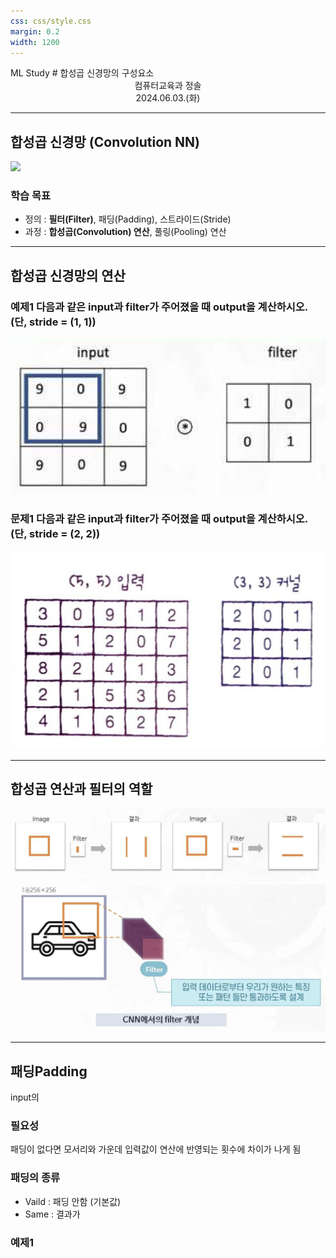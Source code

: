 ```yaml
---
css: css/style.css
margin: 0.2
width: 1200
---
```

<grid drag="100 3" drop="0 5" bg="#555555">
ML Study<!-- element style="font-size:13pt;color:white;"pad="10px" -->
</grid>

<grid drag="100 50" drop="0 20">
# 합성곱 신경망의 구성요소
</grid>
<grid drag="100 5" drop="0 70" >
<center>컴퓨터교육과 정솔 <br>
2024.06.03.(화)</center>
</grid>

---
## 합성곱 신경망 (Convolution NN)

![](https://saturncloud.io/images/blog/a-comprehensive-guide-to-convolutional-neural-networks-the-eli5-way.webp)

### 학습 목표
* 정의 : **필터(Filter)**, 패딩(Padding), 스트라이드(Stride)
* 과정 : **합성곱(Convolution) 연산**, 풀링(Pooling) 연산

---

## 합성곱 신경망의 연산 
### **예제1** 다음과 같은 input과 filter가 주어졌을 때 output을 계산하시오. (단, stride = (1, 1))
![|350](atts/ex1.png)
### **문제1** 다음과 같은 input과 filter가 주어졌을 때 output을 계산하시오. (단, stride = (2, 2))
![|400](atts/q1.png)<!-- element style="margin-top:-20px;"-->


---
## 합성곱 연산과 필터의 역할
![|750](atts/f1.png)
![|750](atts/f2.png)<!-- element style="margin-top:-20px;"-->

---
## 패딩Padding
input의 
### 필요성
패딩이 없다면 모서리와 가운데 입력값이 연산에 반영되는 횟수에 차이가 나게 됨
### 패딩의 종류
* Vaild : 패딩 안함 (기본값)
* Same : 결과가 
### **예제1** 